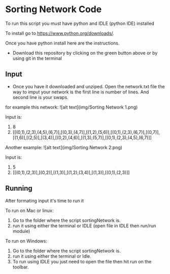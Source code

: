 # Sorting Network Code

To run this script you must have python and IDLE (python IDE) installed

To install go to <https://www.python.org/downloads/>.

Once you have python install here are the instructions.

* Download this repository by clicking on the green button above or by using git in the terminal

## Input
* Once you have it downloaded and unziped. Open the network.txt file
the way to imput your network is the first line is number of lines. And second line is your swaps.

for example this network:
![alt text](img/Sorting Network 1.png)

Input is:
1. 8
2. [[(0,1),(2,3),(4,5),(6,7)],[(0,3),(4,7)],[(1,2),(5,6)],[(0,1),(2,3),(6,7)],[(0,7)],[(1,6)],[(2,5)],[(3,4)],[(0,2),(4,6)],[(1,3),(5,7)],[(0,1),(2,3),(4,5),(6,7)]]

Another example:
![alt text](img/Sorting Network 2.png)

Input is:
1. 5
2. [[(0,1),(2,3)],[(0,2)],[(1,3)],[(1,2),(3,4)],[(1,3)],[(0,1),(2,3)]]

## Running
After formating input it's time to run it

To run on Mac or linux:

1. Go to the folder where the script sortingNetwork is.
2. run it using either the terminal or IDLE (open file in IDLE then run/run module)

To run on Windows:

1. Go to the folder where the script sortingNetwork is.
2. run it using either the terminal or Idle.
3. To run using IDLE you just need to open the file then hit run on the toolbar.

